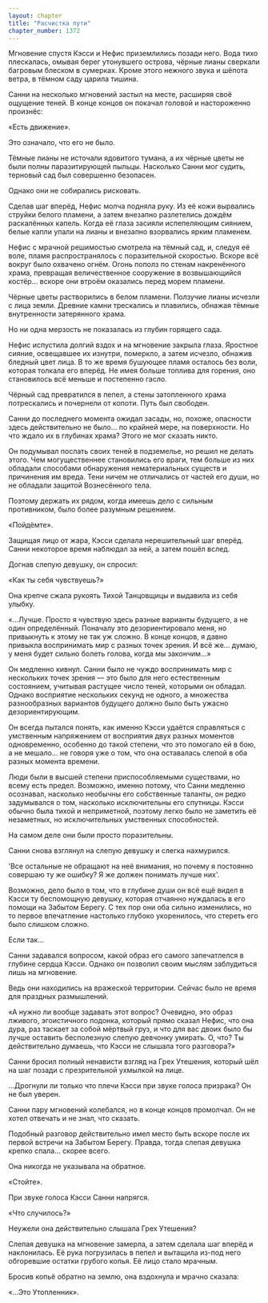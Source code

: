 ```yaml
---
layout: chapter
title: "Расчистка пути"
chapter_number: 1372
---
```




Мгновение спустя Кэсси и Нефис приземлились позади него. Вода тихо плескалась, омывая берег утонувшего острова, чёрные лианы сверкали багровым блеском в сумерках. Кроме этого нежного звука и шёпота ветра, в тёмном саду царила тишина.

Санни на несколько мгновений застыл на месте, расширяя своё ощущение теней. В конце концов он покачал головой и настороженно произнёс:

«Есть движение».

Это означало, что его не было.

Тёмные лианы не источали ядовитого тумана, а их чёрные цветы не были полны паразитирующей пыльцы. Насколько Санни мог судить, терновый сад был совершенно безопасен.

Однако они не собирались рисковать.

Сделав шаг вперёд, Нефис молча подняла руку. Из её кожи вырвались струйки белого пламени, а затем внезапно разлетелись дождём раскалённых капель. Когда её глаза засияли испепеляющим сиянием, белые капли упали на лианы и внезапно взорвались ярким пламенем.

Нефис с мрачной решимостью смотрела на тёмный сад, и, следуя её воле, пламя распространялось с поразительной скоростью. Вскоре всё вокруг было охвачено огнём. Огонь пополз по стенам накренённого храма, превращая величественное сооружение в возвышающийся костёр... вскоре они втроём оказались перед морем пламени.

Чёрные цветы растворились в белом пламени. Ползучие лианы исчезли с лица земли. Древние камни трескались и плавились, обнажая тёмные внутренности затерянного храма.

Но ни одна мерзость не показалась из глубин горящего сада.

Нефис испустила долгий вздох и на мгновение закрыла глаза. Яростное сияние, освещавшее их изнутри, померкло, а затем исчезло, обнажив бледный цвет лица. В то же время бушующее пламя осталось без воли, которая толкала его вперёд. Не имея больше топлива для горения, оно становилось всё меньше и постепенно гасло.

Чёрный сад превратился в пепел, а стены затопленного храма потрескались и почернели от копоти. Путь был свободен.

Санни до последнего момента ожидал засады, но, похоже, опасности здесь действительно не было... по крайней мере, на поверхности. Но что ждало их в глубинах храма? Этого не мог сказать никто.

Он подумывал послать своих теней в подземелье, но решил не делать этого. Чем могущественнее становились его враги, тем больше из них обладали способами обнаружения нематериальных существ и причинения им вреда. Тени ничем не отличались от частей его души, но не обладали защитой Вознесённого тела.

Поэтому держать их рядом, когда имеешь дело с сильным противником, было более разумным решением.

«Пойдёмте».

Защищая лицо от жара, Кэсси сделала нерешительный шаг вперёд. Санни некоторое время наблюдал за ней, а затем пошёл вслед.

Догнав слепую девушку, он спросил:

«Как ты себя чувствуешь?»

Она крепче сжала рукоять Тихой Танцовщицы и выдавила из себя улыбку.

«...Лучше. Просто я чувствую здесь разные варианты будущего, а не один определённый. Поначалу это дезориентировало меня, но привыкнуть к этому не так уж сложно. В конце концов, я давно привыкла воспринимать мир с разных точек зрения. И всё же... думаю, у меня будет сильно болеть голова, когда мы закончим...»

Он медленно кивнул. Санни было не чуждо воспринимать мир с нескольких точек зрения — это было для него естественным состоянием, учитывая растущее число теней, которыми он обладал. Однако восприятие нескольких секунд не одного, а множества разнообразных вариантов будущего должно было быть ужасно дезориентирующим.

Он всегда пытался понять, как именно Кэсси удаётся справляться с умственным напряжением от восприятия двух разных моментов одновременно, особенно до такой степени, что это помогало ей в бою, а не мешало... не говоря уже о том, что она оставалась слепой в оба разных момента времени.

Люди были в высшей степени приспособляемыми существами, но всему есть предел. Возможно, именно потому, что Санни медленно осознавал, насколько необычны его собственные таланты, он редко задумывался о том, насколько исключительны его спутницы. Кэсси обычно была тихой и неприметной, поэтому легко было не заметить её незаметных, но исключительных умственных способностей.

На самом деле они были просто поразительны.

Санни снова взглянул на слепую девушку и слегка нахмурился.

'Все остальные не обращают на неё внимания, но почему я постоянно совершаю ту же ошибку? Я же должен понимать лучше них'.

Возможно, дело было в том, что в глубине души он всё ещё видел в Кэсси ту беспомощную девушку, которая отчаянно нуждалась в его помощи на Забытом Берегу. С тех пор они оба сильно изменились, но то первое впечатление настолько глубоко укоренилось, что стереть его было слишком сложно.

Если так...

Санни задавался вопросом, какой образ его самого запечатлелся в глубине сердца Кэсси. Однако он позволил своим мыслям заблудиться лишь на мгновение.

Ведь они находились на вражеской территории. Сейчас было не время для праздных размышлений.

«А нужно ли вообще задавать этот вопрос? Очевидно, это образ лживого, эгоистичного подонка, который прямо сказал Нефис, что она дура, раз таскает за собой мёртвый груз, и что для вас двоих было бы лучше оставить бесполезную слепую девчонку умирать. О, что? Ты действительно думаешь, что Кэсси не слышала того разговора?»

Санни бросил полный ненависти взгляд на Грех Утешения, который шёл на шаг позади с презрительной ухмылкой на лице.

...Дрогнули ли только что плечи Кэсси при звуке голоса призрака? Он не был уверен.

Санни пару мгновений колебался, но в конце концов промолчал. Он не хотел отвечать и не знал, что сказать.

Подобный разговор действительно имел место быть вскоре после их первой встречи на Забытом Берегу. Правда, тогда слепая девушка крепко спала... скорее всего.

Она никогда не указывала на обратное.

«Стойте».

При звуке голоса Кэсси Санни напрягся.

«Что случилось?»

Неужели она действительно слышала Грех Утешения?

Слепая девушка на мгновение замерла, а затем сделала шаг вперёд и наклонилась. Её рука погрузилась в пепел и вытащила из-под него обгоревшие остатки грубого копья. Её лицо стало мрачным.

Бросив копьё обратно на землю, она вздохнула и мрачно сказала:

«...Это Утопленник».

